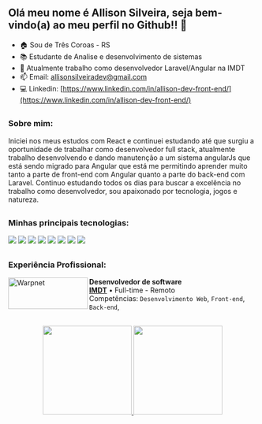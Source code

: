 ## Olá meu nome é Allison Silveira, seja bem-vindo(a) ao meu perfil no Github!! 👋
- 🏠 Sou de Três Coroas - RS
- 📚 Estudante de Analise e desenvolvimento de sistemas
- 🏦 Atualmente trabalho como desenvolvedor Laravel/Angular na IMDT
- 📫 Email: allisonsilveiradev@gmail.com
- 💻 Linkedin: [https://www.linkedin.com/in/allison-dev-front-end/](https://www.linkedin.com/in/allison-dev-front-end/)
##

### Sobre mim:
Iniciei nos meus estudos com React e continuei estudando até que surgiu a oportunidade de trabalhar como desenvolvedor full stack, atualmente trabalho desenvolvendo e dando manutenção a um sistema angularJs que está sendo migrado para Angular que está me permitindo aprender muito tanto a parte de front-end com Angular quanto a parte do back-end com Laravel.
Continuo estudando todos os dias para buscar a excelência no trabalho como desenvolvedor, sou apaixonado por tecnologia, jogos e natureza.
##

### Minhas principais tecnologias:
<div>
  <img src="https://img.shields.io/badge/JavaScript-F7DF1E?style=for-the-badge&logo=javascript&logoColor=black"/>
  <img src="https://img.shields.io/badge/Angular-DD0031?style=for-the-badge&logo=angular&logoColor=white"/>
  <img src="https://img.shields.io/badge/TypeScript-007ACC?style=for-the-badge&logo=typescript&logoColor=white"/>
  <img src="https://img.shields.io/badge/React-20232A?style=for-the-badge&logo=react&logoColor=61DAF"/>
  <img src="https://img.shields.io/badge/PHP-777BB4?style=for-the-badge&logo=php&logoColor=white"/>
  <img src="https://img.shields.io/badge/Laravel-FF2D20?style=for-the-badge&logo=laravel&logoColor=white"/>
  <img src="https://img.shields.io/badge/MySQL-005C84?style=for-the-badge&logo=mysql&logoColor=white"/>
  <img src="https://img.shields.io/badge/Ubuntu-E95420?style=for-the-badge&logo=ubuntu&logoColor=white"/>
</div>

##

### Experiência Profissional:

[<img align="left" height="64px" width="161px" alt="Warpnet" src="https://brasil.imdt.com.br/resources/images/dist/site/imdt.png"/>](https://brasil.imdt.com.br/)

**Desenvolvedor de software** \
[**IMDT**](https://brasil.imdt.com.br/) • Full-time - Remoto \
Competências: `Desenvolvimento Web`, `Front-end`, `Back-end`, 

##

<div align="center">
  <a href="https://github.com/AllisonSilveiraDev">
  <img height="180em" src="https://github-readme-stats.vercel.app/api?username=AllisonSilveiraDev&show_icons=true&theme=tokyonight&include_all_commits=true&count_private=true"/>
  <img height="180em" src="https://github-readme-stats.vercel.app/api/top-langs/?username=AllisonSilveiraDev&layout=compact&langs_count=7&theme=tokyonight"/>
</div>
  

  
  
